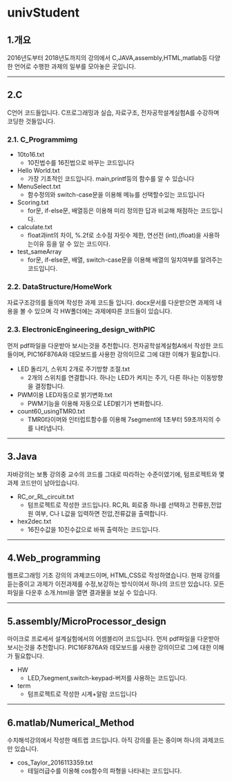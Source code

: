 # univStudent

## 1.개요
 2016년도부터 2018년도까지의 강의에서 C,JAVA,assembly,HTML,matlab등 다양한 언어로 수행한 과제의 일부를 모아놓은 곳입니다.
***

## 2.C
 C언어 코드들입니다. C프로그래밍과 실습, 자료구조, 전자공학설계실험A를 수강하며 코딩한 것들입니다. 

### 2.1. C_Programmimg
+ 10to16.txt
	+ 10진법수를 16진법으로 바꾸는 코드입니다	
+ Hello World.txt	
	+ 가장 기초적인 코드입니다. main,printf등의 함수를 알 수 있습니다
+ MenuSelect.txt
	+ 함수정의와 switch-case문을 이용해 메뉴를 선택할수있는 코드입니다
+ Scoring.txt
	+ for문, if-else문, 배열등은 이용해 미리 정의한 답과 비교해 채점하는 코드입니다.	
+ calculate.txt
	+ float과int의 차이, %.2f로 소수점 자릿수 제한, 연선전 (int),(float)을 사용하는이유 등을 알 수 있는 코드이다. 
+ test_sameArray
	+ for문, if-else문, 배열, switch-case문을 이용해 배열의 일치여부를 알려주는 코드입니다.

### 2.2. DataStructure/HomeWork
 자료구조강의를 들의며 작성한 과제 코드들 입니다. docx문서를 다운받으면 과제의 내용을 볼 수 있으며 각 HW폴더에는 과제에따른 코드들이 있습니다.

### 2.3. ElectronicEngineering_design_withPIC
 먼저 pdf파일을 다운받아 보시는것을 추천합니다. 전자공학설계실험A에서 작성한 코드들이며, PIC16F876A와 데모보드를 사용한 강의이므로 그에 대한 이해가 필요합니다.
+ LED 돌리기, 스위치 2개로 주기방향 조절.txt
	+ 2개의 스위치를 연결합니다. 하나는 LED가 켜지는 주기, 다른 하나는 이동방향을 결정합니다.
+ PWM이용 LED자동으로 밝기변화.txt
	+ PWM기능을 이용해 자동으로 LED밝기가 변화합니다.
+ count60_usingTMR0.txt
	+ TMR0타이머와 인터럽트함수를 이용해 7segment에 1초부터 59초까지의 수를 나타냅니다.
***

## 3.Java
 자바강의는 보통 강의중 교수의 코드를 그대로 따라하는 수준이였기에, 텀프로젝트와 몇 과제 코드만이 남아있습니다.
+ RC_or_RL_circuit.txt
	+ 텀프로젝트로 작성한 코드입니다. RC,RL 회로중 하나를 선택하고 전류원,전압원 여부, C나 L값을 입력하면 전압,전류값을 출력합니다. 
+ hex2dec.txt
	+ 16진수값을 10진수값으로 바꿔 출력하는 코드입니다.
***

## 4.Web_programming
 웹프로그래밍 기초 강의의 과제코드이며, HTML,CSS로 작성하였습니다. 현재 강의를 듣는중이고 과제가 이전과제를 수정,보강하는 방식이여서 하나의 코드만 있습니다. 모든 파일을 다운후 소개.html을 열면 결과물을 보실 수 있습니다.
***

## 5.assembly/MicroProcessor_design
 마이크로 프로세서 설계실험에서의 어셈블리어 코드입니다. 먼저 pdf파일을 다운받아 보시는것을 추천합니다. PIC16F876A와 데모보드를 사용한 강의이므로 그에 대한 이해가 필요합니다.
+ HW
	+ LED,7segment,switch-keypad-버저를 사용하는 코드입니다.
+ term
	+ 텀프로젝트로 작성한 시계+알람 코드입니다
***

## 6.matlab/Numerical_Method
 수치해석강의에서 작성한 매트랩 코드입니다. 아직 강의를 듣는 중이며 하나의 과제코드만 있습니다.
+ cos_Taylor_2016113359.txt
	+ 테일러급수를 이용해 cos함수의 파형을 나타내는 코드입니다.
